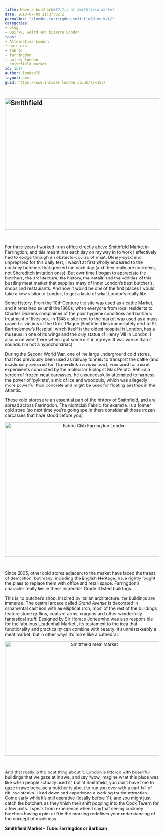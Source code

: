 ```yaml
---
title: Have a butcher&#8217;s at Smithfield Market
date: 2013-07-08 11:37:02 Z
permalink: "/london-farringdon-smithfield-market/"
categories:
- blog
- Quirky, weird and bizarre London
tags:
- Alternative London
- butchers
- fabric
- farringdon
- quirky london
- smithfield market
id: 1517
author: london75
layout: post
guid: https://www.insider-london.co.uk/?p=1517
---
```


## [<img class="aligncenter size-full wp-image-1519" alt="Smithfield" src="/wp-content/uploads/2012/08/Smithfield-2.jpg" width="565" height="430" />](/wp-content/uploads/2012/08/Smithfield-2.jpg)

<div>
  <p>
    &nbsp;
  </p>
  
  <p>
    For three years I worked in an office directly above Smithfield Market in Farringdon, and this meant that each day on my way in to work I effectively had to dodge through an obstacle-course of meat. Bleary-eyed and unprepared for this daily test, I wasn&#8217;t at first wholly endeared to the cockney butchers that greeted me each day (and they really are cockneys, not Shoreditch imitation ones). But over time I began to appreciate the butchers, the architecture, the history, the details and the oddities of this bustling meat market that supplies many of inner London&#8217;s best butcher&#8217;s, shops and restaurants. And now it would be one of the first places I would take a new visitor to London, to get a taste of what London&#8217;s really like.
  </p>
  
  <p>
    Some history. From the 10th Century the site was used as a cattle Market, and it remained so until the 1860s, when everyone from local residents to Charles Dickens complained of the poor hygiene conditions and barbaric treatment of livestock. In 1348 a site next to the market was used as a mass grave for victims of the Great Plague (Smithfield lies immediately next to St. Bartholemew&#8217;s Hospital, which itself is the oldest hospital in London, has a museum in one of its wings and the only statue of Henry VIII in London. I also once went there when I got some dirt in my eye. It was worse than it sounds. I&#8217;m not a hypochondriac)
  </p>
  
  <p>
    During the Second World War, one of the large underground cold stores, that had previously been used as railway tunnels to transport the cattle (and incidentally are used for Thameslink services now), was used for secret experiments conducted by the molecular Biologist Max Perutz. Behind a screen of frozen meat carcasses, he unsuccessfully attempted to harness the power of &#8216;pykrete&#8217;, a mix of ice and woodpulp, which was allegedly more powerful than concrete and might be used for floating airstrips in the Atlantic.
  </p>
  
  <p>
    These cold stores are an essential part of the history of Smithfield, and are spread across Farringdon. The nightclub Fabric, for example, is a former cold store (so next time you&#8217;re going ape in there consider all those frozen carcasses that have stood before you).
  </p>
  
  <p style="text-align: center;">
    <a href="/wp-content/uploads/2012/08/Fabric_Club_Farringdon_London.jpg"><img class="aligncenter  wp-image-1520" alt="Fabric Club Farringdon London" src="/wp-content/uploads/2012/08/Fabric_Club_Farringdon_London.jpg" width="569" height="440" /></a>
  </p>
  
  <p>
    &nbsp;
  </p>
  
  <p>
    Since 2005, other cold stores adjacent to the market have faced the threat of demolition, but many, including the English Heritage, have rightly fought the plans to replace them with office and retail space. Farringdon&#8217;s character really lies in these incredible Grade II listed buildings&#8230;
  </p>
  
  <p>
    This is no butcher&#8217;s shop. Inspired by Italian architecture, the buildings are immense. The central arcade called <em>Grand Avenue</em> is decorated in ornamental cast iron with an elliptical arch; most of the rest of the buildings feature stone griffins, coats of arms, dragons and other wonderfully fantastical stuff. Designed by Sir Horace Jones who was also responsible for the fabulous Leadenhall Market , it&#8217;s testament to the idea that functionality and practicality can combine with beauty. It&#8217;s unmistakeably a meat market, but in other ways it&#8217;s more like a cathedral.
  </p>
  
  <p style="text-align: center;">
    <a href="/wp-content/uploads/2012/08/smithfield-1.jpg"><img class="aligncenter  wp-image-1521" alt="Smithfield Meat Market" src="/wp-content/uploads/2012/08/smithfield-1.jpg" width="569" height="375" /></a>
  </p>
  
  <p>
    &nbsp;
  </p>
  
  <p>
    And that really is the best thing about it. London is littered with beautiful buildings that we gaze at in awe, and say &#8216;wow, imagine what this place was like when people actually used it&#8217;, but at Smithfield, you don&#8217;t have time to gaze in awe because a butcher is about to run you over with a cart full of rib-eye steaks. Head down and experience a working tourist attraction. Come early while it&#8217;s still operative (ideally before 11), and you might just catch the butchers as they finish their shift popping into the Cock Tavern for a few pints. I speak from experience when I say that seeing cockney butchers having a pint at 9 in the morning redefines your understanding of the concept of manliness.
  </p>
  
  <p>
    <strong>Smithfield Market &#8211; Tube: Farringdon or Barbican</strong>
  </p>
</div>